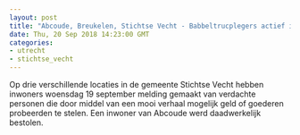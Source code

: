 ```yaml
---
layout: post
title: "Abcoude, Breukelen, Stichtse Vecht - Babbeltrucplegers actief in Stichtse Vecht"
date: Thu, 20 Sep 2018 14:23:00 GMT
categories: 
- utrecht 
- stichtse_vecht 
---
```


Op drie verschillende locaties in de gemeente Stichtse Vecht hebben inwoners woensdag 19 september melding gemaakt van verdachte personen die door middel van een mooi verhaal mogelijk geld of goederen probeerden te stelen. Een inwoner van Abcoude werd daadwerkelijk bestolen.
